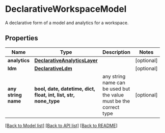 # DeclarativeWorkspaceModel

A declarative form of a model and analytics for a workspace.

## Properties
Name | Type | Description | Notes
------------ | ------------- | ------------- | -------------
**analytics** | [**DeclarativeAnalyticsLayer**](DeclarativeAnalyticsLayer.md) |  | [optional] 
**ldm** | [**DeclarativeLdm**](DeclarativeLdm.md) |  | [optional] 
**any string name** | **bool, date, datetime, dict, float, int, list, str, none_type** | any string name can be used but the value must be the correct type | [optional]

[[Back to Model list]](../README.md#documentation-for-models) [[Back to API list]](../README.md#documentation-for-api-endpoints) [[Back to README]](../README.md)


